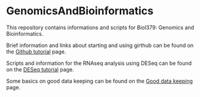# GenomicsAndBioinformatics

This repository contains informations and scripts for Biol379: Genomics and Bioinformatics.

Brief information and links about starting and using girthub can be found on the [Github tutorial]() page. 

Scripts and information for the RNAseq analysis using DESeq can be found on the [DESeq tutorial]() page.

Some basics on good data keeping can be found on the [Good data keeping]() page.
